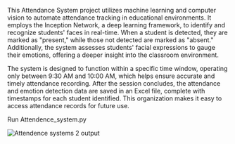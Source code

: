 This Attendance System  project utilizes machine learning and computer vision to automate attendance tracking in educational environments. It employs the Inception Network, a deep learning framework, to identify and recognize students' faces in real-time. When a student is detected, they are marked as "present," while those not detected are marked as "absent." Additionally, the system assesses students' facial expressions to gauge their emotions, offering a deeper insight into the classroom environment.

The system is designed to function within a specific time window, operating only between 9:30 AM and 10:00 AM, which helps ensure accurate and timely attendance recording. After the session concludes, the attendance and emotion detection data are saved in an Excel file, complete with timestamps for each student identified. This organization makes it easy to access attendance records for future use.

Run Attendence_system.py 
 
![Attendence systems 2 output](https://github.com/user-attachments/assets/f1b9b409-6fdb-4e93-b8d0-ba491fb7d296)

